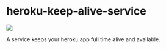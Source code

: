 # heroku-keep-alive-service

[![](https://jitpack.io/v/Evgeniy-xlv/heroku-keep-alive-service.svg)](https://jitpack.io/#Evgeniy-xlv/heroku-keep-alive-service)

A service keeps your heroku app full time alive and available.
